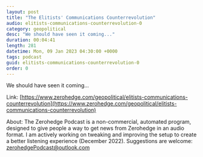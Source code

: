 ```yaml
---
layout: post
title: "The Elitists' Communications Counterrevolution"
audio: elitists-communications-counterrevolution-0
category: geopolitical
desc: "We should have seen it coming..."
duration: 00:04:41
length: 281
datetime: Mon, 09 Jan 2023 04:30:00 +0000
tags: podcast
guid: elitists-communications-counterrevolution-0
order: 0
---
```

We should have seen it coming...

Link: [https://www.zerohedge.com/geopolitical/elitists-communications-counterrevolution](https://www.zerohedge.com/geopolitical/elitists-communications-counterrevolution)

About: The Zerohedge Podcast is a non-commercial, automated program, designed to give people a way to get news from Zerohedge in an audio format.  I am actively working on tweaking and improving the setup to create a better listening experience (December 2022).  Suggestions are welcome: [zerohedgePodcast@outlook.com](mailto:zerohedgePodcast@outlook.com)